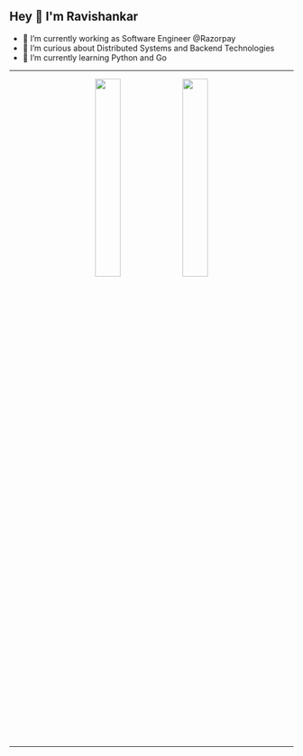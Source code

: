## Hey 👋 I'm Ravishankar

- 🔭 I’m currently working as Software Engineer @Razorpay
- 🧐 I’m curious about Distributed Systems and Backend Technologies
- 🌱 I’m currently learning Python and Go

---

<p align="center" vertical-align="top">
    <img width="30%" src="https://github-readme-stats.vercel.app/api/top-langs/?username=ravishankar15&theme=default&layout=compact&hide_border=true"/>
    <img width="30%" src="https://github-readme-stats.vercel.app/api?username=ravishankar15&theme=default&layout=compact&hide_border=true&show_icons=true&count_private=true&hide_rank=true&include_all_commits=true&hide_title=true"/>
</p>

---

<!--
**ravishankar15/ravishankar15** is a ✨ _special_ ✨ repository because its `README.md` (this file) appears on your GitHub profile.

Here are some ideas to get you started:

- 🔭 I’m currently working on ...
- 🌱 I’m currently learning ...
- 👯 I’m looking to collaborate on ...
- 🤔 I’m looking for help with ...
- 💬 Ask me about ...
- 📫 How to reach me: ...
- 😄 Pronouns: ...
- ⚡ Fun fact: ...
-->
